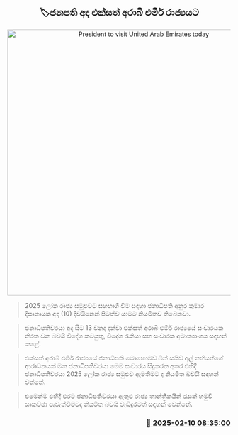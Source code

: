 <p align='center'><b><h2 align='center' title='President to visit United Arab Emirates today'>🏷ජනපති අද එක්සත් අරාබි එමීර් රාජ්‍යයට</h2></b></p>
<p align='center'><img src='https://helakuru.sgp1.cdn.digitaloceanspaces.com/esana/images/lib/presanura.jpg' width='600' alt='President to visit United Arab Emirates today'></p>

> 2025 ලෝක රාජ්‍ය සමුළුවට සහභාගී වීම සඳහා ජනාධිපති අනුර කුමාර දිසානායක අද (10) දිවයිනෙන් පිටත්ව යාමට නියමිතව තිබෙනවා.

> ජනාධිපතිවරයා අද සිට 13 වනදා දක්වා එක්සත් අරාබි එමීර් රාජ්‍යයේ සංචාරයක නිරත වන බවයි විදේශ කටයුතු, විදේශ රැකියා සහ සංචාරක අමාත්‍යාංශය සඳහන් කළේ.

> එක්සත් අරාබි එමීර් රාජ්‍යයේ ජනාධිපති මොහොමඩ් බින් සයිඩ් අල් නහියන්ගේ ආරාධනයක් මත ජනාධිපතිවරයා මෙම සංචාරය සිදුකරන අතර එහිදී ජනාධිපතිවරයා 2025 ලෝක රාජ්‍ය සමුළුව ඇමතීමට ද නියමිත බවයි සඳහන් වන්නේ.

> එමෙන්ම එහිදී එරට ජනාධිපතිවරයා ඇතුළු රාජ්‍ය තාන්ත්‍රිකයින් රැසක් හමුවී සාකච්ඡා පැවැත්වීමට​ද නියමිත බවයි වැඩිදුරටත් සඳහන් වෙන්නේ. 



<h3 align='right'><a href='https://www.helakuru.lk/esana/p/107330/'>📅 2025-02-10 08:35:00</a></h3>
